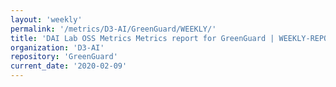 ```yaml
---
layout: 'weekly'
permalink: '/metrics/D3-AI/GreenGuard/WEEKLY/'
title: 'DAI Lab OSS Metrics Metrics report for GreenGuard | WEEKLY-REPORT-2020-02-09'
organization: 'D3-AI'
repository: 'GreenGuard'
current_date: '2020-02-09'
---
```

